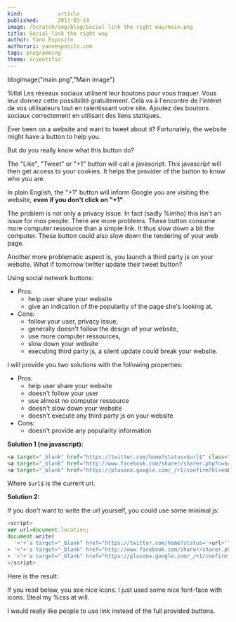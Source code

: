 ```yaml
---
kind:           article
published:      2013-03-14
image: /Scratch/img/blog/Social link the right way/main.png
title: Social link the right way
author: Yann Esposito
authoruri: yannesposito.com
tags: programming
theme: scientific
---
```

blogimage("main.png","Main image")

<div class="intro">


%tlal Les réseaux sociaux utilisent leur boutons pour vous traquer.
Vous leur donnez cette possibilité gratuitement.
Celà va à l'encontre de l'intéret de vos utilisateurs tout en ralentissant votre site.
Ajoutez des boutons sociaux correctement en utilisant des liens statiques.

</div>

Ever been on a website and want to tweet about it?
Fortunately, the website might have a button to help you.

But do you really know what this button do?

The "Like", "Tweet" or "+1" button will call a javascript.
This javascript will then get access to your cookies.
It helps the provider of the button to know who you are.

In plain English, the "+1" button will inform Google
you are visiting the website, **even if you don't click on "+1"**.

The problem is not only a privacy issue.
In fact (sadly %imho) this isn't an issue for mos people.
There are more problems.
These button consume more computer ressource than a simple link.
It thus slow down a bit the computer.
These button could also slow down the rendering of your web page.

Another more problematic aspect is, you launch a third party js on your website.
What if tomorrow twitter update their tweet button?

Using social network buttons:

- Pros:
    - help user share your website
    - give an indication of the popularity of the page she's looking at.
- Cons:
    - follow your user, privacy issue,
    - generally doesn't follow the design of your website,
    - use more computer ressources,
    - slow down your website
    - executing third party js, a silent update could break your website.

I will provide you two solutions with the following properties:

- Pros:
  - help user share your website
  - doesn't follow your user
  - use almost no computer ressource
  - doesn't slow down your website
  - doesn't execute any third party js on your website
- Cons:
  - doesn't provide any popularity information

**Solution 1 (no javascript):**

``` html
<a target="_blank" href="https://twitter.com/home?status=$url$" class="social">Tweet this</a>
<a target="_blank" href="http://www.facebook.com/sharer/sharer.php?u=$url$" class="social">Like this</a>
<a target="_blank" href="https://plusone.google.com/_/+1/confirm?hl=en&url=$url$" class="social">+1 this</a>
```
Where `$url$` is the current url.

**Solution 2:**

If you don't want to write the url yourself, you could use some minimal js:

``` js
<script>
var url=document.location;
document.write(
  '<'+'a target="_blank" href="https://twitter.com/home?status='+url+'">Tweet this<'+'/a> - '
+ '<'+'a target="_blank" href="http://www.facebook.com/sharer/sharer.php?u='+url+'">Like this<'+'/a> - '
+ '<'+'a target="_blank" href="https://plusone.google.com/_/+1/confirm?hl=en&url='+url+'">+1 this<'+'/a>');
</script>
```

Here is the result:

<div style="text-align:center">
<script>
var url=document.location;
document.write(
  '<'+'a target="_blank" href="https://twitter.com/home?status='+url+'">Tweet this<'+'/a> - '
+ '<'+'a target="_blank" href="http://www.facebook.com/sharer/sharer.php?u='+url+'">Like this<'+'/a> - '
+ '<'+'a target="_blank" href="https://plusone.google.com/_/+1/confirm?hl=en&url='+url+'">+1 this<'+'/a>');
</script>
</div>

If you read below, you see nice icons.
I just used some nice font-face with icons.
Steal my %css at will.

I would really like people to use link instead of the full provided buttons.
